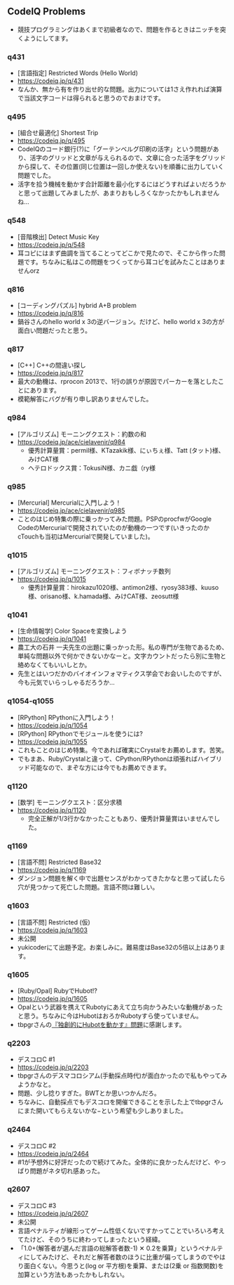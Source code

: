 ## CodeIQ Problems
- 競技プログラミングはあくまで初級者なので、問題を作るときはニッチを突くようにしてます。

### q431
- [言語指定] Restricted Words (Hello World)
- <https://codeiq.jp/q/431>
- なんか、無から有を作り出せ的な問題。出力については1さえ作れれば演算で当該文字コードは得られると思うのでおまけです。

### q495
- [組合せ最適化] Shortest Trip
- <https://codeiq.jp/q/495>
- CodeIQのコード銀行(?)に「グーテンベルグ印刷の活字」という問題があり、活字のグリッドと文章が与えられるので、文章に合った活字をグリッドから探して、その位置(同じ位置は一回しか使えない)を順番に出力していく問題でした。
- 活字を拾う機械を動かす合計距離を最小化するにはどうすればよいだろうかと思って出題してみましたが、あまりおもしろくなかったかもしれませんね…

### q548
- [音階検出] Detect Music Key
- <https://codeiq.jp/q/548>
- 耳コピにはまず曲調を当てることってどこかで見たので、そこから作った問題です。ちなみに私はこの問題をつくってから耳コピを試みたことはありませんorz

### q816
- [コーディングパズル] hybrid A+B problem
- <https://codeiq.jp/q/816>
- 鍋谷さんのhello world x 3の逆バージョン。だけど、hello world x 3の方が面白い問題だったと思う。

### q817
- [C++] C++の間違い探し
- <https://codeiq.jp/q/817>
- 最大の動機は、rprocon 2013で、1行の誤りが原因でパーカーを落としたことにあります。
- 模範解答にバグが有り申し訳ありませんでした。

### q984
- [アルゴリズム] モーニングクエスト：約数の和
- <https://codeiq.jp/ace/cielavenir/q984>
  - 優秀計算量賞：permil様、KTazakik様、にぃちぇ様、Tatt (タット)様、みけCAT様
  - ヘテロドックス賞：TokusiN様、カニ戯（ry様

### q985
- [Mercurial] Mercurialに入門しよう！
- <https://codeiq.jp/ace/cielavenir/q985>
- ことのはじめ特集の際に乗っかってみた問題。PSPのprocfwがGoogle CodeのMercurialで開発されていたのが動機の一つです(いきったのかcTouchも当初はMercurialで開発していました)。

### q1015
- [アルゴリズム] モーニングクエスト：フィボナッチ数列
- <https://codeiq.jp/q/1015>
  - 優秀計算量賞：hirokazu1020様、antimon2様、ryosy383様、kuuso様、orisano様、k.hamada様、みけCAT様、zeosutt様

### q1041
- [生命情報学] Color Spaceを変換しよう
- <https://codeiq.jp/q/1041>
- 農工大の石井 一夫先生の出題に乗っかった形。私の専門が生物であるため、単純な問題以外で何かできないかなーと。文字カウントだったら別に生物と絡めなくてもいいしとか。
- 先生とはいつだかのバイオインフォマティクス学会でお会いしたのですが、今も元気でいらっしゃるだろうか…

### q1054-q1055
- [RPython] RPythonに入門しよう！
- <https://codeiq.jp/q/1054>
- [RPython] RPythonでモジュールを使うには?
- <https://codeiq.jp/q/1055>
- これもことのはじめ特集。今であれば確実にCrystalをお薦めします。苦笑。
- でもまあ、Ruby/Crystalと違って、CPython/RPythonは頑張ればハイブリッド可能なので、まぞな方には今でもお薦めできます。

### q1120
- [数学] モーニングクエスト：区分求積
- <https://codeiq.jp/q/1120>
  - 完全正解が1/3行かなかったこともあり、優秀計算量賞はいませんでした。

### q1169
- [言語不問] Restricted Base32
- <https://codeiq.jp/q/1169>
- ダンジョン問題を解く中で出題センスがわかってきたかなと思って試したら穴が見つかって死亡した問題。言語不問は難しい。

### q1603
- [言語不問] Restricted (仮)
- <https://codeiq.jp/q/1603>
- 未公開
- yukicoderにて出題予定。お楽しみに。難易度はBase32の5倍以上はあります。

### q1605
- [Ruby/Opal] RubyでHubot!?
- <https://codeiq.jp/q/1605>
- Opalという武器を携えてRubotyにあえて立ち向かうみたいな動機があったと思う。ちなみに今はHubotはおろかRubotyすら使っていません。
- tbpgrさんの[『独創的にHubotを動かす』問題](http://tbpgr.hatenablog.com/entry/20141104/1415109991)に感謝します。

### q2203
- デスコロC #1
- <https://codeiq.jp/q/2203>
- tbpgrさんのデスマコロシアム(手動採点時代)が面白かったので私もやってみようかなと。
- 問題、少し捻りすぎた。BWTとか思いつかんだろ。
- ちなみに、自動採点でもデスコロを開催できることを示した上でtbpgrさんにまた開いてもらえないかな−という希望も少しありました。

### q2464
- デスコロC #2
- <https://codeiq.jp/q/2464>
- #1が予想外に好評だったので続けてみた。全体的に良かったんだけど、やっぱり問題がネタ切れ感あった。

### q2607
- デスコロC #3
- <https://codeiq.jp/q/2607>
- 未公開
- 言語ペナルティが線形ってゲーム性低くないですかってことでいろいろ考えてたけど、そのうちに終わってしまったという経緯。
- 「1.0+(解答者が選んだ言語の総解答者数-1) ✕ 0.2を乗算」というペナルティにしてみたけど、それだと解答者数のほうに比重が偏ってしまうのでやはり面白くない。今思うと(log or 平方根)を乗算、または(2乗 or 指数関数)を加算という方法もあったかもしれない。
